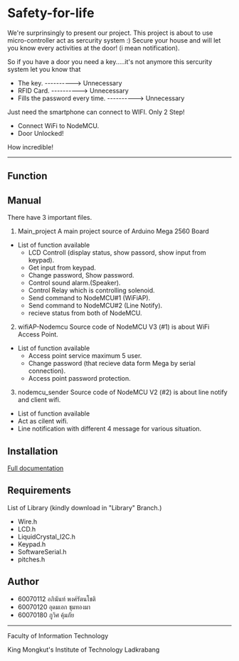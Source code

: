 # Safety-for-life

We're surprinsingly to present our project. This project is about to use micro-controller act as sercurity system :)
Secure your house and will let you know every activities at the door! (i mean notification).

So if you have a door you need a key.....it's not anymore
this sercurity system let you know that

  * The key.  ----------> Unnecessary
  * RFID Card. ----------> Unnecessary
  * Fills the password every time. ----------> Unnecessary
  
Just need the smartphone can connect to WIFI. Only 2 Step!
  * Connect WiFi to NodeMCU.
  * Door Unlocked!

How incredible!
_____________________________________________________________________________________________________

## Function 

## Manual
 There have 3 important files.
 1. Main_project
  A main project source of Arduino Mega 2560 Board
  * List of function available
    * LCD Controll (display status, show passord, show input from keypad).
    * Get input from keypad.
    * Change password, Show password.
    * Control sound alarm.(Speaker).
    * Control Relay which is controlling solenoid.
    * Send command to NodeMCU#1 (WiFiAP).
    * Send command to NodeMCU#2 (Line Notify).
    * recieve status from both of NodeMCU.
 2. wifiAP-Nodemcu
  Source code of NodeMCU V3 (#1) is about WiFi Access Point.
  * List of function available
    * Access point service maximum 5 user.
    * Change password (that recieve data form Mega by serial connection).
    * Access point password protection.
 3. nodemcu_sender
 Source code of NodeMCU V2 (#2) is about line notify and client wifi.
  * List of function available
   * Act as cilent wifi.
   * Line notification with different 4 message for various situation.
## Installation

[Full documentation](https://github.com/compro-itkmitl/demo-repo/wiki/)

## Requirements
 List of Library (kindly download in "Library" Branch.)
  * Wire.h
  * LCD.h
  * LiquidCrystal_I2C.h 
  * Keypad.h
  * SoftwareSerial.h
  * pitches.h

## Author
* 60070112 อภินันท์ พงศ์รัตนโชติ
* 60070120 อุดมเอก ชุมทองมา
* 60070180 ภูวิศ คุ้มภัย

---

Faculty of Information Technology

King Mongkut's Institute of Technology Ladkrabang
